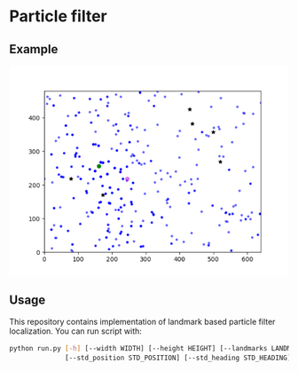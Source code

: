 # Particle filter
## Example
![til](./assets/example.gif) 

## Usage
This repository contains implementation of landmark based particle filter localization. You can run script with:
```bash
python run.py [-h] [--width WIDTH] [--height HEIGHT] [--landmarks LANDMARKS] [--particles PARTICLES]
              [--std_position STD_POSITION] [--std_heading STD_HEADING] [--steps STEPS] 
```


